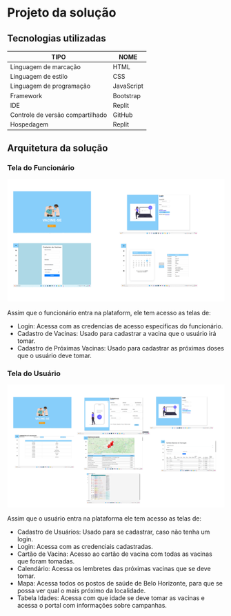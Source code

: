 # Projeto da solução

## Tecnologias utilizadas
| TIPO | NOME |
|------|------|
| Linguagem de marcação | HTML |
| Linguagem de estilo | CSS |
| Linguagem de programação | JavaScript |
| Framework | Bootstrap |
| IDE | Replit |
| Controle de versão compartilhado | GitHub |
| Hospedagem | Replit |


## Arquitetura da solução

### Tela do Funcionário
![Documentação](images/TelaFuncionario.png)

Assim que o funcionário entra na plataform, ele tem acesso as telas de:
- Login: Acessa com as credencias de acesso especificas do funcionário.
- Cadastro de Vacinas: Usado para cadastrar a vacina que o usuário irá tomar.
- Cadastro de Próximas Vacinas: Usado para cadastrar as próximas doses que o usuário deve tomar.

### Tela do Usuário
![Documentação](images/TelaUsuario.png)

Assim que o usuário entra na plataforma ele tem acesso as telas de:
- Cadastro de Usuários: Usado para se cadastrar, caso não tenha um login.
- Login: Acessa com as credenciais cadastradas.
- Cartão de Vacina: Acesso ao cartão de vacina com todas as vacinas que foram tomadas.
- Calendário: Acessa os lembretes das próximas vacinas que se deve tomar.
- Mapa: Acessa todos os postos de saúde de Belo Horizonte, para que se possa ver qual o mais próximo da localidade.
- Tabela Idades: Acessa com que idade se deve tomar as vacinas e acessa o portal com informações sobre campanhas.
